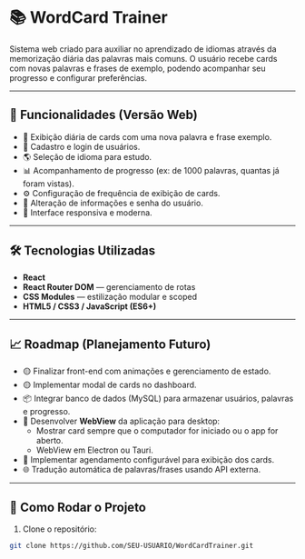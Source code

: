 # 📚 WordCard Trainer

Sistema web criado para auxiliar no aprendizado de idiomas através da memorização diária das palavras mais comuns. O usuário recebe cards com novas palavras e frases de exemplo, podendo acompanhar seu progresso e configurar preferências.

---

## 📌 Funcionalidades (Versão Web)

- 📖 Exibição diária de cards com uma nova palavra e frase exemplo.
- 📝 Cadastro e login de usuários.
- 🌎 Seleção de idioma para estudo.
- 📊 Acompanhamento de progresso (ex: de 1000 palavras, quantas já foram vistas).
- ⚙️ Configuração de frequência de exibição de cards.
- 🔐 Alteração de informações e senha do usuário.
- 🎨 Interface responsiva e moderna.

---

## 🛠️ Tecnologias Utilizadas

- **React**
- **React Router DOM** — gerenciamento de rotas
- **CSS Modules** — estilização modular e scoped
- **HTML5 / CSS3 / JavaScript (ES6+)**

---

## 📈 Roadmap (Planejamento Futuro)

- 🟡 Finalizar front-end com animações e gerenciamento de estado.
- 🟡 Implementar modal de cards no dashboard.
- 📦 Integrar banco de dados (MySQL) para armazenar usuários, palavras e progresso.
- 📲 Desenvolver **WebView** da aplicação para desktop:
  - Mostrar card sempre que o computador for iniciado ou o app for aberto.
  - WebView em Electron ou Tauri.
- 📅 Implementar agendamento configurável para exibição dos cards.
- 🌐 Tradução automática de palavras/frases usando API externa.

---

## 📝 Como Rodar o Projeto

1. Clone o repositório:
```bash
git clone https://github.com/SEU-USUARIO/WordCardTrainer.git
